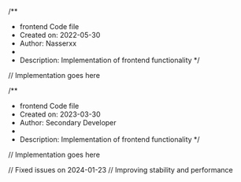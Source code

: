 /**
 * frontend Code file
 * Created on: 2022-05-30
 * Author: Nasserxx
 *
 * Description: Implementation of frontend functionality
 */
 
// Implementation goes here

/**
 * frontend Code file
 * Created on: 2023-03-30
 * Author: Secondary Developer
 *
 * Description: Implementation of frontend functionality
 */
 
// Implementation goes here


// Fixed issues on 2024-01-23
// Improving stability and performance
